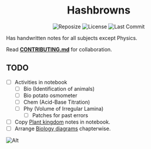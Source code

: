 <h1 align=center>Hashbrowns</h1>

<div align='center'>
 
![Reposize](https://img.shields.io/github/repo-size/SidonTheTroll/Hashbrowns?label=Repo%20Size&style=flat&logo=markdown&logoColor=FFFFFF&labelColor=%23c53f00&color=%23e8d3ad)
![License](https://img.shields.io/badge/CC_NC--ND-License?style=flat&logo=creativecommons&logoColor=white&label=License&labelColor=a71e5b&color=%23e1baad)
![Last Commit](https://img.shields.io/github/last-commit/SidonTheTroll/Hashbrowns?style=flat&logo=git&logoColor=white&label=List%20Commit&labelColor=%23003978&color=%23f2cd81)

</div>


Has handwritten notes for all subjects except Physics.

Read [**CONTRIBUTING.md**](./CONTRIBUTING.md) for collaboration.

## TODO

- [ ] Activities in notebook 
    - [ ] Bio (Identification of animals)
    - [ ] Bio potato osmometer
    - [ ] Chem (Acid-Base Titration)
    - [ ] Phy (Volume of Irregular Lamina)
        -  [ ] Patches for past errors 
- [ ] Copy [Plant kingdom](./Biology/3-plant-kingdom.md) notes in notebook.
- [ ] Arrange [Biology diagrams](./Biology/diagrams/) chapterwise. 

![Alt](https://repobeats.axiom.co/api/embed/529b470931ea1f63dd9ad0ba8577989a531b82a9.svg "Repobeats analytics image") 
